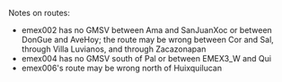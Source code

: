 Notes on routes:
* emex002 has no GMSV between Ama and SanJuanXoc or between DonGue and AveHoy; the route may be wrong between Cor and Sal, through Villa Luvianos, and through Zacazonapan
* emex004 has no GMSV south of Pal or between EMEX3_W and Qui
* emex006's route may be wrong north of Huixquilucan
